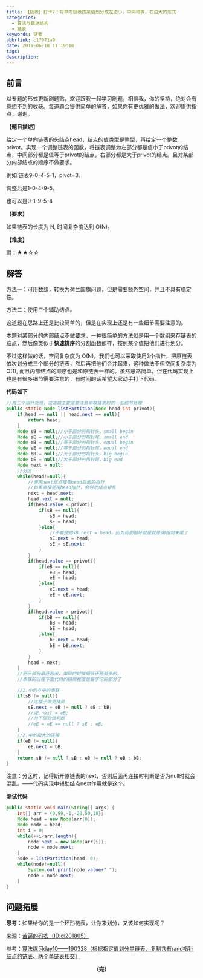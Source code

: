 ```yaml
---
title: 【链表】打卡7：将单向链表按某值划分成左边小，中间相等，右边大的形式
categories:
  - 算法与数据结构
  - 链表
keywords: 链表
abbrlink: c17971a9
date: 2019-06-18 11:19:18
tags:
description:
---
```


## 前言

以专题的形式更新刷题贴，欢迎跟我一起学习刷题，相信我，你的坚持，绝对会有意想不到的收获。每道题会提供简单的解答，如果你有更优雅的做法，欢迎提供指点，谢谢。

<!--more-->

**【题目描述】**

给定一个单向链表的头结点head，结点的值类型是整型，再给定一个整数privot。实现一个调整链表的函数，将链表调整为左部分都是值小于privot的结点，中间部分都是值等于privot的结点，右部分都是大于privot的结点。且对某部分内部结点的顺序不做要求。

例如:链表9-0-4-5-1，pivot=3。

调整后是1-0-4-9-5，

也可以是0-1-9-5-4

**【要求】**

如果链表的长度为 N, 时间复杂度达到 O(N)。

**【难度】**

尉：★★☆☆

## 解答

方法一：可用数组，转换为荷兰国旗问题，但是需要额外空间，并且不具有稳定性。

方法二：使用三个辅助结点。

这道题在思路上还是比较简单的，但是在实现上还是有一些细节需要注意的。

本题对某部分的内部结点不做要求，一种很简单的方法就是用一个数组来存链表的结点，然后像类似于**快速排序**的分割函数那样，按照某个值把他们进行划分。

不过这样做的话，空间复杂度为 O(N)。我们也可以采取使用3个指针，把原链表依次划分成三个部分的链表，然后再把他们合并起来，这种做法不但空间复杂度为 O(1), 而且内部结点的顺序也是和原链表一样的。虽然思路简单，但在代码实现上也是有很多细节需要注意的，有时间的话希望大家动手打下代码。

**代码如下**

```java
//用三个指针处理，这道题主要是要注意串联链表时的一些细节处理
public static Node listPartition(Node head,int privot){
    if(head == null || head.next == null){
        return head;
    }
    Node sB = null;//小于部分的指针头，small begin
    Node sE = null;//小于部分的指针尾，small end
    Node eB = null;//等于部分的指针头，equal begin
    Node eE = null;//等于部分的指针尾，equal end
    Node bB = null;//大于部分的指针头，big begin
    Node bE = null;//大于部分的指针尾，big end
    Node next = null;
    //分区
    while(head!=null){
        //使用next结点接管head后面的指针
        //如果直接使用head指针，会导致结点错乱
        next = head.next;
        head.next = null;
        if(head.value < privot){
            if(sB == null){
                sB = head;
                sE = head;
            }else{
                //不能使用sB.next = head，因为后面循环就是就是sB指向末尾了
                sE.next = head;
                sE = sE.next;
            }
        }
        if(head.value == privot){
            if(eB == null){
                eB = head;
                eE = head;
            }else{
                eE.next = head;
                eE = eE.next;
            }
        }
        if(head.value > privot){
            if(bB == null){
                bB = head;
                bE = head;
            }else{
                bE.next = head;
                bE = bE.next;
            }
        }
        head = next;
    }
    //把三部分串连起来，串联的时候细节还是挺多的，
    //串联的过程下面代码的精简程度是最学习的部分了

    //1.小的与中的串联
    if(sB != null){
        //这样子做更精简
        sE.next = eB != null ? eB : bB;
        //sE.next = eB;
        //为下部分做判断
        //eE = eE == null ? sE : eE;
    }
    //2.中的和大的连接
    if(eB != null){
        eE.next = bB;
    }
    return sB != null ? sB : eB != null ? eB : bB;
}
```

注意：分区时，记得断开原链表的next，否则后面再连接时判断是否为null时就会混乱。——代码实现中辅助结点next作用就是这个。

**测试代码**

~~~java
public static void main(String[] args) {
    int[] arr = {0,99,-1,-20,50,18};
    Node head = new Node(arr[0]);
    Node node = head;
    int i = 0;
    while(++i<arr.length){
        node.next = new Node(arr[i]);
        node = node.next;
    }
    node = listPartition(head, 0);
    while(node!=null){
        System.out.print(node.value+" ");
        node = node.next;
    }
}
~~~

## 问题拓展

**思考**：如果给你的是一个环形链表，让你来划分，又该如何实现呢？

来源：[苦逼的码农（ID:di201805）](<https://mp.weixin.qq.com/s?__biz=Mzg2NzA4MTkxNQ==&mid=2247485170&idx=2&sn=4b59194181890ad401e712558a0e98ff&chksm=ce404d26f937c4308b9a82b57b4fd55102033c84fbe2180b61dc508f8ee2cc65648534b982f1&scene=21#wechat_redirect>)

参考：[算法练习day10——190328（根据指定值划分单链表、复制含有rand指针结点的链表、两个单链表相交）](<https://blog.csdn.net/zhxin606a/article/details/88853917>)

<center style="font-weight:bold">（完）</center>
